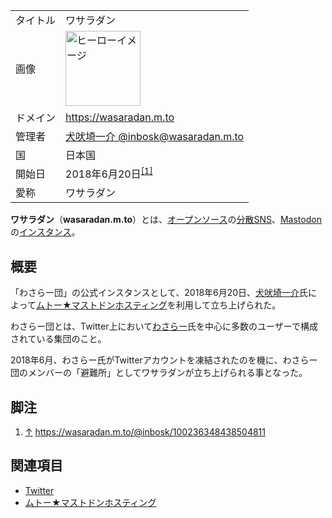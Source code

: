 <div>

|          |                                                                                                                                                                                                                                                                                                                        |
|----------|------------------------------------------------------------------------------------------------------------------------------------------------------------------------------------------------------------------------------------------------------------------------------------------------------------------------|
| タイトル | ワサラダン                                                                                                                                                                                                                                                                                                             |
| 画像     | [<img src="/images/thumb/3/3b/Wasara_fluffy.png/120px-Wasara_fluffy.png" srcset="/images/thumb/3/3b/Wasara_fluffy.png/180px-Wasara_fluffy.png 1.5x, /images/3/3b/Wasara_fluffy.png 2x" width="120" height="120" alt="ヒーローイメージ" />](/%E3%83%95%E3%82%A1%E3%82%A4%E3%83%AB:Wasara_fluffy.png "ヒーローイメージ") |
| ドメイン | <a href="https://wasaradan.m.to" rel="nofollow">https://wasaradan.m.to</a>                                                                                                                                                                                                                                             |
| 管理者   | <a href="https://wasaradan.m.to/@inbosk" rel="nofollow">犬吠埼一介 @inbosk@wasaradan.m.to</a>                                                                                                                                                                                                                          |
| 国       | 日本国                                                                                                                                                                                                                                                                                                                 |
| 開始日   | 2018年6月20日<sup>[\[1\]](#cite_note-1)</sup>                                                                                                                                                                                                                                                                          |
| 愛称     | ワサラダン                                                                                                                                                                                                                                                                                                             |

  
**ワサラダン**（**wasaradan.m.to**）とは、[オープンソース](/%E3%82%AA%E3%83%BC%E3%83%97%E3%83%B3%E3%82%BD%E3%83%BC%E3%82%B9 "オープンソース")の[分散SNS](/%E5%88%86%E6%95%A3SNS "分散SNS")、[Mastodon](/Mastodon "Mastodon")の[インスタンス](/%E3%82%A4%E3%83%B3%E3%82%B9%E3%82%BF%E3%83%B3%E3%82%B9 "インスタンス")。

## 概要

「わさらー団」の公式インスタンスとして、2018年6月20日、<a href="https://wasaradan.m.to/@inbosk" rel="nofollow">犬吠埼一介</a>氏によって[ムトー★マストドンホスティング](/%E3%83%A0%E3%83%88%E3%83%BC%E2%98%85%E3%83%9E%E3%82%B9%E3%83%88%E3%83%89%E3%83%B3%E3%83%9B%E3%82%B9%E3%83%86%E3%82%A3%E3%83%B3%E3%82%B0 "ムトー★マストドンホスティング")を利用して立ち上げられた。

わさらー団とは、Twitter上において<a href="https://wasaradan.m.to/@wasara" rel="nofollow">わさらー</a>氏を中心に多数のユーザーで構成されている集団のこと。

2018年6月、わさらー氏がTwitterアカウントを凍結されたのを機に、わさらー団のメンバーの「避難所」としてワサラダンが立ち上げられる事となった。

## 脚注

<div>

1.  <span id="cite_note-1">[↑](#cite_ref-1) <a href="https://wasaradan.m.to/@inbosk/100236348438504811" rel="nofollow">https://wasaradan.m.to/@inbosk/100236348438504811</a></span>

</div>

## 関連項目

-   [Twitter](/Twitter "Twitter")
-   [ムトー★マストドンホスティング](/%E3%83%A0%E3%83%88%E3%83%BC%E2%98%85%E3%83%9E%E3%82%B9%E3%83%88%E3%83%89%E3%83%B3%E3%83%9B%E3%82%B9%E3%83%86%E3%82%A3%E3%83%B3%E3%82%B0 "ムトー★マストドンホスティング")

</div>
